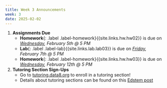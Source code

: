 ```yaml
---
title: Week 3 Announcements
week: 3
date: 2025-02-02
---
```


1. **Assignments Due**
    * **Homework**{: .label .label-homework}{{site.links.hw.hw02}} is due on *<u>Wednesday</u>, February 5th @ 5 PM*
    * **Lab**{: .label .label-lab}{{site.links.lab.lab03}} is due on *<u>Friday</u>, February 7th @ 5 PM*
    * **Homework**{: .label .label-homework}{{site.links.hw.hw03}} is due on *<u>Wednesday</u>, February 12th @ 5 PM*
2. **Tutoring Section Sign-Ups**
    * Go to [tutoring.data8.org](https://sections.data8.org/tutoring) to enroll in a tutoring section!
    * Details about tutoring sections can be found on this [Edstem post](https://edstem.org/us/courses/73504/discussion/6076545)

   